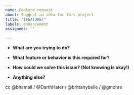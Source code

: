 ```yaml
---
name: Feature request
about: Suggest an idea for this project
title: "[FEATURE]"
labels: enhancement
assignees: ''

---
```


* **What are you trying to do?**

* **What feature or behavior is this required for?**

* **How could we solve this issue? (Not knowing is okay!)**

* **Anything else?**

cc @bhamail / @DarthHater / @brittanybelle / @gmohre
